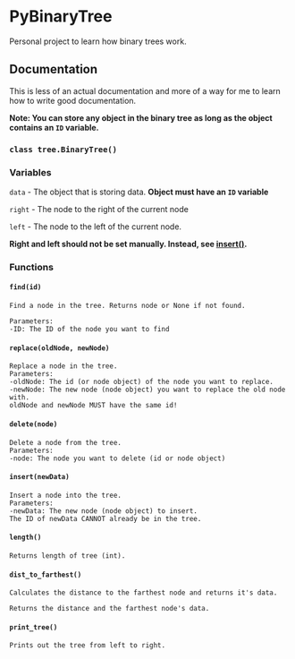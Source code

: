 # PyBinaryTree

Personal project to learn how binary trees work.

## Documentation

This is less of an actual documentation and more of a way for me to learn how to write good documentation.

**Note: You can store any object in the binary tree as long as the object contains an `ID` variable.**

### `class tree.BinaryTree()`

### Variables

`data` - The object that is storing data. **Object must have an `ID` variable**

`right` - The node to the right of the current node

`left` - The node to the left of the current node.

**Right and left should not be set manually. Instead, see [insert()](https://github.com/fyssion/PyBinaryTree#insertnewdata).**

### Functions

#### `find(id)`

    Find a node in the tree. Returns node or None if not found.
        
    Parameters:
    -ID: The ID of the node you want to find

#### `replace(oldNode, newNode)`

    Replace a node in the tree.
    Parameters:
    -oldNode: The id (or node object) of the node you want to replace.
    -newNode: The new node (node object) you want to replace the old node with.
    oldNode and newNode MUST have the same id!

#### `delete(node)`

    Delete a node from the tree.
    Parameters:
    -node: The node you want to delete (id or node object)

#### `insert(newData)`

    Insert a node into the tree.
    Parameters:
    -newData: The new node (node object) to insert.
    The ID of newData CANNOT already be in the tree. 

#### `length()`

    Returns length of tree (int).

#### `dist_to_farthest()`

    Calculates the distance to the farthest node and returns it's data.
        
    Returns the distance and the farthest node's data.

#### `print_tree()`

    Prints out the tree from left to right.

